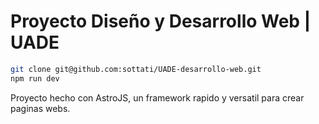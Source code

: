 # Proyecto Diseño y Desarrollo Web | UADE

```sh
git clone git@github.com:sottati/UADE-desarrollo-web.git
npm run dev
```

Proyecto hecho con AstroJS, un framework rapido y versatil para crear paginas webs.
